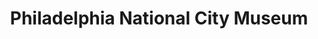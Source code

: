 ---
pid: mp192
title: Philadelphia National City Museum
location_transcription: Vine St, 19th St., Ben Franklin Pkwy
coordinates: "[-75.171091641519, 39.959441552309]"
zipcode: '19119'
gen_neighborhood: Northwest Philadelphia
neighborhood: Mount Airy
outside_phl: 
age: '64'
age_range: 60-69
instagram: 
image_file_name: mp_192.jpg
proposal_transcription: |-
  This idea is for the existing main library at Vine St to be enlarged into an expanded Museum of Philadelphia History.  The existing collective of the current Philly City Museum would be moved there but expanding access to Philly history current in the library's collection of maps throughout Philly's past would be the main taking-off point. I can imagine 3D reality presentations based on old maps.  A guest might walk in a //holodeck// style of 1700's reality with fewer bldgs, etc.

  Philadelphia was the nations 1st capital city.  We don't see that well enough today or see what was here before that.

  As the museum expanding into the space the library can expand as well.  The Rizzo statue could move to this new museum.  The city would have a notably better role in telling the nation's history +the role + betrayal of native Americans could be presented in a way that would have a chance to occasion some healing.
topic: Education,History,Human Rights,Neighborhoods,Politics,Social Justice
topic_summary: 0, 0, 0, 0, 0, 0, 0
type: Museum
keywords_other: Museum, library, city, history, Rizzo, Frank Rizzo, Native American,
  healing, maps
credit: MR Meng
image_labels: 
twitter: 
facebook: 
permalink: "/monuments/mp192/"
layout: item-page
---
